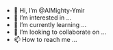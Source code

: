 - 👋 Hi, I’m @AlMighty-Ymir
- 👀 I’m interested in ...
- 🌱 I’m currently learning ...
- 💞️ I’m looking to collaborate on ...
- 📫 How to reach me ...

<!---
AlMighty-Ymir/AlMighty-Ymir is a ✨ special ✨ repository because its `README.md` (this file) appears on your GitHub profile.
You can click the Preview link to take a look at your changes.
--->

